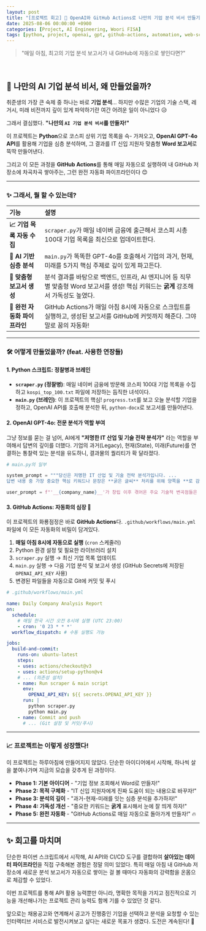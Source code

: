 ```yaml
---
layout: post
title: "[프로젝트 회고] 🤖 OpenAI와 GitHub Actions로 나만의 기업 분석 비서 만들기"
date: 2025-08-06 00:00:00 +0900
categories: [Project, AI Engineering, Woori FISA]
tags: [python, project, openai, gpt, github-actions, automation, web-scraping, '#우리FIS아카데미', '#우리FISA', '#AI엔지니어링', '#K-디지털트레이닝', '#우리에프아이에스', '#글로벌소프트웨어캠퍼스']
---
```


> "매일 아침, 최고의 기업 분석 보고서가 내 GitHub에 자동으로 쌓인다면?"

<br>

## 🚀 나만의 AI 기업 분석 비서, 왜 만들었을까?

취준생의 가장 큰 숙제 중 하나는 바로 **기업 분석**...
하지만 수많은 기업의 기술 스택, 레거시, 미래 비전까지 깊이 있게 파악하기란
여간 어려운 일이 아니었다 😥

그래서 결심했다. **"나만의 `AI 기업 분석 비서`를 만들자!"**

이 프로젝트는 **Python**으로 코스피 상위 기업 목록을 슥- 가져오고,
**OpenAI GPT-4o API**를 활용해 기업을 심층 분석하며,
그 결과를 IT 신입 지원자 맞춤형 **Word 보고서**로 뚝딱 만들어낸다.

그리고 이 모든 과정을 **GitHub Actions**를 통해
매일 자동으로 실행하여 내 GitHub 저장소에 차곡차곡 쌓아주는,
그런 완전 자동화 파이프라인이다 😊

---

### ✨ 그래서, 뭘 할 수 있는데?

| 기능 | 설명 |
| :--- | :--- |
| **📈 기업 목록 자동 수집** | `scraper.py`가 매일 네이버 금융에 출근해서 코스피 시총 100대 기업 목록을 최신으로 업데이트한다. |
| **🧠 AI 기반 심층 분석** | `main.py`가 똑똑한 GPT-4o를 호출해서 기업의 과거, 현재, 미래를 5가지 핵심 주제로 깊이 있게 파고든다. |
| **📄 맞춤형 보고서 생성** | 분석 결과를 바탕으로 백엔드, 인프라, AI 엔지니어 등 직무별 맞춤형 Word 보고서를 생성! 핵심 키워드는 **굵게** 강조해서 가독성도 높였다. |
| **🤖 완전 자동화 파이프라인** | GitHub Actions가 매일 아침 8시에 자동으로 스크립트를 실행하고, 생성된 보고서를 GitHub에 커밋까지 해준다. 그야말로 꿈의 자동화! |

---

### 🛠️ 어떻게 만들었을까? (feat. 사용한 연장들)

#### 1. Python 스크립트: 정찰병과 브레인

-   **`scraper.py` (정찰병)**: 매일 네이버 금융에 방문해 코스피 100대 기업 목록을 수집하고 `kospi_top_100.txt` 파일에 저장하는 듬직한 녀석이다.
-   **`main.py` (브레인)**: 이 프로젝트의 핵심! `progress.txt`를 보고 오늘 분석할 기업을 정하고, OpenAI API를 호출해 분석한 뒤, `python-docx`로 보고서를 만들어낸다.

#### 2. OpenAI GPT-4o: 전문 분석가 역할 부여

그냥 정보를 묻는 걸 넘어, AI에게 **"저명한 IT 산업 및 기술 전략 분석가"** 라는 역할을 부여해서 답변의 깊이를 더했다. 기업의 과거(Legacy), 현재(State), 미래(Future)를 연결하는 통찰력 있는 분석을 유도하니, 결과물의 퀄리티가 확 달라졌다.

```python
# main.py의 일부

system_prompt = """당신은 저명한 IT 산업 및 기술 전략 분석가입니다. ...
답변 내용 중 가장 중요한 핵심 키워드나 문장은 **굵은 글씨** 처리를 위해 양쪽을 **로 감싸주세요."""

user_prompt = f"'__{company_name}__'가 창립 이후 겪어온 주요 기술적 변곡점들은 무엇인가요? ..."
```

#### 3. GitHub Actions: 자동화의 심장 💖

이 프로젝트의 화룡점정은 바로 **GitHub Actions**다.
`.github/workflows/main.yml` 파일에 이 모든 자동화의 비밀이 담겨있다.

1.  **매일 아침 8시에 자동으로 실행** (`cron` 스케줄러)
2.  Python 환경 설정 및 필요한 라이브러리 설치
3.  `scraper.py` 실행 → 최신 기업 목록 업데이트
4.  `main.py` 실행 → 다음 기업 분석 및 보고서 생성 (GitHub Secrets에 저장된 `OPENAI_API_KEY` 사용)
5.  변경된 파일들을 자동으로 Git에 커밋 및 푸시

```yaml
# .github/workflows/main.yml

name: Daily Company Analysis Report
on:
  schedule:
    # 매일 한국 시간 오전 8시에 실행 (UTC 23:00)
    - cron: '0 23 * * *'
  workflow_dispatch: # 수동 실행도 가능

jobs:
  build-and-commit:
    runs-on: ubuntu-latest
    steps:
    - uses: actions/checkout@v3
    - uses: actions/setup-python@v4
    # ... (의존성 설치)
    - name: Run scraper & main script
      env:
        OPENAI_API_KEY: ${{ secrets.OPENAI_API_KEY }}
      run: |
        python scraper.py
        python main.py
    - name: Commit and push
      # ... (Git 설정 및 커밋/푸시)
```

---

### 📈 프로젝트는 이렇게 성장했다!

이 프로젝트는 하루아침에 만들어지지 않았다.
단순한 아이디어에서 시작해, 하나씩 살을 붙여나가며 지금의 모습을 갖추게 된 과정이다.

-   **Phase 1: 기본 아이디어** - "기업 정보 조회해서 Word로 만들자!"
-   **Phase 2: 목적 구체화** - "IT 신입 지원자에게 진짜 도움이 되는 내용으로 바꾸자!"
-   **Phase 3: 분석의 깊이** - "과거-현재-미래를 잇는 심층 분석을 추가하자!"
-   **Phase 4: 가독성 개선** - "중요한 키워드는 **굵게** 표시해서 눈에 잘 띄게 하자!"
-   **Phase 5: 완전 자동화** - "GitHub Actions로 매일 자동으로 돌아가게 만들자!" 🔥

---

## ✨ 회고를 마치며

단순한 파이썬 스크립트에서 시작해, AI API와 CI/CD 도구를 결합하여
**살아있는 데이터 파이프라인**을 직접 구축해본 경험은 정말 의미 있었다.
특히 매일 아침 내 GitHub 저장소에 새로운 분석 보고서가 자동으로 쌓이는 걸 볼 때마다
자동화의 강력함을 온몸으로 체감할 수 있었다.

이번 프로젝트를 통해 API 활용 능력뿐만 아니라,
명확한 목적을 가지고 점진적으로 기능을 개선해나가는 프로젝트 관리 능력도
함께 기를 수 있었던 것 같다.

앞으로는 채용공고와 연계해서 공고가 진행중인 기업을 선택하고 분석을 요청할 수 있는
인터랙티브 서비스로 발전시켜보고 싶다는 새로운 목표가 생겼다.
도전은 계속된다! 🚀
